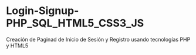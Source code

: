 # Login-Signup-PHP_SQL_HTML5_CSS3_JS
Creación de Paginad de Inicio de Sesión y Registro usando tecnologías PHP y HTML5
